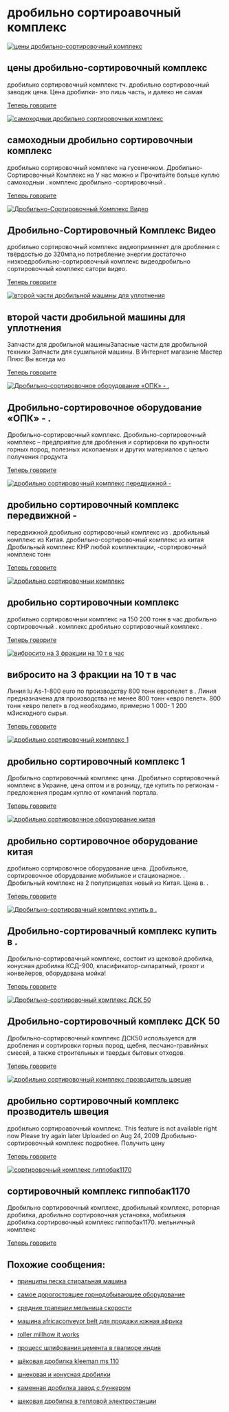 # дробильно сортироавочный комплекс
<a href="https://mnn.zoosnet.net/LR/Chatpre.aspx?id=MNN94995150&p=https://consultis.com.pl/" target="_blank">![цены дробильно-сортировочный комплекс](https://github.com/millmachine/images/raw/main/649.jpg)</a>
## цены дробильно-сортировочный комплекс
дробильно сортировочный комплекс тч. дробильно сортировочный заводик цена. Цена дробилки- это лишь часть, и далеко не самая
<a href="https://mnn.zoosnet.net/LR/Chatpre.aspx?id=MNN94995150&p=https://consultis.com.pl/" target="_blank">Теперь говорите</a>
<a href="https://mnn.zoosnet.net/LR/Chatpre.aspx?id=MNN94995150&p=https://consultis.com.pl/" target="_blank">![самоходныи дробильно сортировочныи комплекс](https://github.com/millmachine/images/raw/main/675.jpg)</a>
## самоходныи дробильно сортировочныи комплекс
дробильно сортировочный комплекс на гусенечном. Дробильно-Сортировочный Комплекс на У нас можно и Прочитайте больше куплю самоходныи . комплекс дробильно -сортировочный .
<a href="https://mnn.zoosnet.net/LR/Chatpre.aspx?id=MNN94995150&p=https://consultis.com.pl/" target="_blank">Теперь говорите</a>
<a href="https://mnn.zoosnet.net/LR/Chatpre.aspx?id=MNN94995150&p=https://consultis.com.pl/" target="_blank">![Дробильно-Сортировочный Комплекс Видео](https://github.com/millmachine/images/raw/main/162.jpg)</a>
## Дробильно-Сортировочный Комплекс Видео
дробильно сортировочный комплекс видеоприменяет для дробления с твёрдостью до 320мпа,но потребление энергии достаточно низкоедробильно-сортировочный комплекс видеодробильно сортировочный комплекс сатори видео.
<a href="https://mnn.zoosnet.net/LR/Chatpre.aspx?id=MNN94995150&p=https://consultis.com.pl/" target="_blank">Теперь говорите</a>
<a href="https://mnn.zoosnet.net/LR/Chatpre.aspx?id=MNN94995150&p=https://consultis.com.pl/" target="_blank">![второй части дробильной машины для уплотнения](https://github.com/millmachine/images/raw/main/142.jpg)</a>
## второй части дробильной машины для уплотнения
Запчасти для дробильной машиныЗапасные части для дробильной техники   Запчасти для сушильной машины. В Интернет магазине Мастер Плюс Вы всегда мо
<a href="https://mnn.zoosnet.net/LR/Chatpre.aspx?id=MNN94995150&p=https://consultis.com.pl/" target="_blank">Теперь говорите</a>
<a href="https://mnn.zoosnet.net/LR/Chatpre.aspx?id=MNN94995150&p=https://consultis.com.pl/" target="_blank">![Дробильно-сортировочное оборудование «ОПК» - .](https://github.com/millmachine/images/raw/main/341.jpg)</a>
## Дробильно-сортировочное оборудование «ОПК» - .
Дробильно-сортировочный комплекс. Дробильно-сортировочный комплекс – предприятие для дробления и сортировки по крупности горных пород, полезных ископаемых и других материалов с целью получения продукта 
<a href="https://mnn.zoosnet.net/LR/Chatpre.aspx?id=MNN94995150&p=https://consultis.com.pl/" target="_blank">Теперь говорите</a>
<a href="https://mnn.zoosnet.net/LR/Chatpre.aspx?id=MNN94995150&p=https://consultis.com.pl/" target="_blank">![дробильно сортировочный комплекс передвижной - ](https://github.com/millmachine/images/raw/main/73.jpg)</a>
## дробильно сортировочный комплекс передвижной - 
передвижной дробильно сортировочный комплекс из . дробильный комплекс из Китая. дробильно-сортировочный комплекс из китая Дробильный комплекс КНР любой комплектации, -сортировочный комплекс тонн 
<a href="https://mnn.zoosnet.net/LR/Chatpre.aspx?id=MNN94995150&p=https://consultis.com.pl/" target="_blank">Теперь говорите</a>
<a href="https://mnn.zoosnet.net/LR/Chatpre.aspx?id=MNN94995150&p=https://consultis.com.pl/" target="_blank">![дробильно сортировочныи комплекс](https://github.com/millmachine/images/raw/main/254.jpg)</a>
## дробильно сортировочныи комплекс
дробильно сортировочныи комплекс на 150 200 тонн в час дробильно сортировочный . комплекс дробильно сортировочный комплекс .
<a href="https://mnn.zoosnet.net/LR/Chatpre.aspx?id=MNN94995150&p=https://consultis.com.pl/" target="_blank">Теперь говорите</a>
<a href="https://mnn.zoosnet.net/LR/Chatpre.aspx?id=MNN94995150&p=https://consultis.com.pl/" target="_blank">![вибросито на 3 фракции на 10 т в час](https://github.com/millmachine/images/raw/main/624.jpg)</a>
## вибросито на 3 фракции на 10 т в час
Линия lu Аs-1-800 euro по производству 800 тонн европелет в . Линия предназначена для производства не менее 800 тонн «евро пелет». 800 тонн «евро пелет» в год необходимо, примерно 1 000- 1 200 м3исходного сырья.
<a href="https://mnn.zoosnet.net/LR/Chatpre.aspx?id=MNN94995150&p=https://consultis.com.pl/" target="_blank">Теперь говорите</a>
<a href="https://mnn.zoosnet.net/LR/Chatpre.aspx?id=MNN94995150&p=https://consultis.com.pl/" target="_blank">![дробильно сортировочный комплекс 1](https://github.com/millmachine/images/raw/main/673.jpg)</a>
## дробильно сортировочный комплекс 1
Дробильно сортировочный комплекс цена. Дробильно сортировочный комплекс в Украине, цена оптом и в розницу, где купить по регионам - предложения продам куплю от компаний портала.
<a href="https://mnn.zoosnet.net/LR/Chatpre.aspx?id=MNN94995150&p=https://consultis.com.pl/" target="_blank">Теперь говорите</a>
<a href="https://mnn.zoosnet.net/LR/Chatpre.aspx?id=MNN94995150&p=https://consultis.com.pl/" target="_blank">![дробильно сортировочное оборудование китая](https://github.com/millmachine/images/raw/main/435.jpg)</a>
## дробильно сортировочное оборудование китая
дробильно сортировочное оборудование цена. Дробильное, сортировочное оборудование мобильное и стационарное. . Дробильный комплекс на 2 полуприцепах новый из Китая. Цена в. .
<a href="https://mnn.zoosnet.net/LR/Chatpre.aspx?id=MNN94995150&p=https://consultis.com.pl/" target="_blank">Теперь говорите</a>
<a href="https://mnn.zoosnet.net/LR/Chatpre.aspx?id=MNN94995150&p=https://consultis.com.pl/" target="_blank">![Дробильно-сортировачный комплекс купить в .](https://github.com/millmachine/images/raw/main/741.jpg)</a>
## Дробильно-сортировачный комплекс купить в .
Дробильно-сортировачный комплекс, состоит из щековой дробилка, конусная дробилка КСД-900, класификатор-сипаратный, грохот и конвейеров, оборудована мойка!
<a href="https://mnn.zoosnet.net/LR/Chatpre.aspx?id=MNN94995150&p=https://consultis.com.pl/" target="_blank">Теперь говорите</a>
<a href="https://mnn.zoosnet.net/LR/Chatpre.aspx?id=MNN94995150&p=https://consultis.com.pl/" target="_blank">![Дробильно-сортировочный комплекс ДСК 50](https://github.com/millmachine/images/raw/main/588.jpg)</a>
## Дробильно-сортировочный комплекс ДСК 50
Дробильно-сортировочный комплекс ДСК50 используется для дробления и сортировки горных пород, щебня, песчано-гравийных смесей, а также строительных и твердых бытовых отходов.
<a href="https://mnn.zoosnet.net/LR/Chatpre.aspx?id=MNN94995150&p=https://consultis.com.pl/" target="_blank">Теперь говорите</a>
<a href="https://mnn.zoosnet.net/LR/Chatpre.aspx?id=MNN94995150&p=https://consultis.com.pl/" target="_blank">![дробильно сортировочный комплекс прозводитель швеция](https://github.com/millmachine/images/raw/main/96.jpg)</a>
## дробильно сортировочный комплекс прозводитель швеция
дробильно сортироавочный комплекс. This feature is not available right now Please try again later Uploaded on Aug 24, 2009 Дробильно-сортировочный комплекс подробнее. Получить цену
<a href="https://mnn.zoosnet.net/LR/Chatpre.aspx?id=MNN94995150&p=https://consultis.com.pl/" target="_blank">Теперь говорите</a>
<a href="https://mnn.zoosnet.net/LR/Chatpre.aspx?id=MNN94995150&p=https://consultis.com.pl/" target="_blank">![сортировочный комплекс гиппобак1170](https://github.com/millmachine/images/raw/main/675.jpg)</a>
## сортировочный комплекс гиппобак1170
Дробильно сортировочный комплекс, дробильный комплекс, роторная дробилка, дробильно сортировочная установка, мобильная дробилка.сортировочный комплекс гиппобак1170. мельничный комплекс 
<a href="https://mnn.zoosnet.net/LR/Chatpre.aspx?id=MNN94995150&p=https://consultis.com.pl/" target="_blank">Теперь говорите</a>
## Похожие сообщения:
* [принципы песка стиральная машина](%D0%BF%D1%80%D0%B8%D0%BD%D1%86%D0%B8%D0%BF%D1%8B%20%D0%BF%D0%B5%D1%81%D0%BA%D0%B0%20%D1%81%D1%82%D0%B8%D1%80%D0%B0%D0%BB%D1%8C%D0%BD%D0%B0%D1%8F%20%D0%BC%D0%B0%D1%88%D0%B8%D0%BD%D0%B0.md)
* [самое дорогостоящее горнодобывающее оборудование](%D1%81%D0%B0%D0%BC%D0%BE%D0%B5%20%D0%B4%D0%BE%D1%80%D0%BE%D0%B3%D0%BE%D1%81%D1%82%D0%BE%D1%8F%D1%89%D0%B5%D0%B5%20%D0%B3%D0%BE%D1%80%D0%BD%D0%BE%D0%B4%D0%BE%D0%B1%D1%8B%D0%B2%D0%B0%D1%8E%D1%89%D0%B5%D0%B5%20%D0%BE%D0%B1%D0%BE%D1%80%D1%83%D0%B4%D0%BE%D0%B2%D0%B0%D0%BD%D0%B8%D0%B5.md)
* [средние трапеции мельница скорости](%D1%81%D1%80%D0%B5%D0%B4%D0%BD%D0%B8%D0%B5%20%D1%82%D1%80%D0%B0%D0%BF%D0%B5%D1%86%D0%B8%D0%B8%20%D0%BC%D0%B5%D0%BB%D1%8C%D0%BD%D0%B8%D1%86%D0%B0%20%D1%81%D0%BA%D0%BE%D1%80%D0%BE%D1%81%D1%82%D0%B8.md)
* [машина africaconveyor belt для продажи южная африка](%D0%BC%D0%B0%D1%88%D0%B8%D0%BD%D0%B0%20africaconveyor%20belt%20%D0%B4%D0%BB%D1%8F%20%D0%BF%D1%80%D0%BE%D0%B4%D0%B0%D0%B6%D0%B8%20%D1%8E%D0%B6%D0%BD%D0%B0%D1%8F%20%D0%B0%D1%84%D1%80%D0%B8%D0%BA%D0%B0.md)
* [roller millhow it works](roller%20millhow%20it%20works.md)
* [процесс шлифования цемента в гвалиоре индия](%D0%BF%D1%80%D0%BE%D1%86%D0%B5%D1%81%D1%81%20%D1%88%D0%BB%D0%B8%D1%84%D0%BE%D0%B2%D0%B0%D0%BD%D0%B8%D1%8F%20%D1%86%D0%B5%D0%BC%D0%B5%D0%BD%D1%82%D0%B0%20%D0%B2%20%D0%B3%D0%B2%D0%B0%D0%BB%D0%B8%D0%BE%D1%80%D0%B5%20%D0%B8%D0%BD%D0%B4%D0%B8%D1%8F.md)
* [щёковая дробилка kleeman ms 110](%D1%89%D1%91%D0%BA%D0%BE%D0%B2%D0%B0%D1%8F%20%D0%B4%D1%80%D0%BE%D0%B1%D0%B8%D0%BB%D0%BA%D0%B0%20kleeman%20ms%20110.md)
* [шнековая и конусная дробилки](%D1%88%D0%BD%D0%B5%D0%BA%D0%BE%D0%B2%D0%B0%D1%8F%20%D0%B8%20%D0%BA%D0%BE%D0%BD%D1%83%D1%81%D0%BD%D0%B0%D1%8F%20%D0%B4%D1%80%D0%BE%D0%B1%D0%B8%D0%BB%D0%BA%D0%B8.md)
* [каменная дробилка завод с бункером](%D0%BA%D0%B0%D0%BC%D0%B5%D0%BD%D0%BD%D0%B0%D1%8F%20%D0%B4%D1%80%D0%BE%D0%B1%D0%B8%D0%BB%D0%BA%D0%B0%20%D0%B7%D0%B0%D0%B2%D0%BE%D0%B4%20%D1%81%20%D0%B1%D1%83%D0%BD%D0%BA%D0%B5%D1%80%D0%BE%D0%BC.md)
* [щековая дробилка в тепловой электростанции](%D1%89%D0%B5%D0%BA%D0%BE%D0%B2%D0%B0%D1%8F%20%D0%B4%D1%80%D0%BE%D0%B1%D0%B8%D0%BB%D0%BA%D0%B0%20%D0%B2%20%D1%82%D0%B5%D0%BF%D0%BB%D0%BE%D0%B2%D0%BE%D0%B9%20%D1%8D%D0%BB%D0%B5%D0%BA%D1%82%D1%80%D0%BE%D1%81%D1%82%D0%B0%D0%BD%D1%86%D0%B8%D0%B8.md)
